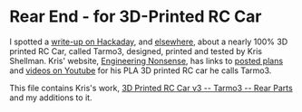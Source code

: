 # Rear End - for 3D-Printed RC Car
I spotted a [write-up on Hackaday][01], and [elsewhere][05],
about a nearly 100% 3D printed RC Car, called Tarmo3, designed, printed and tested by Kris Shellman.
Kris' website, [Engineering Nonsense][02],
has links to [posted plans][03] and [videos on Youtube][04]
for his PLA 3D printed RC car he calls Tarmo3.

This file contains Kris's work,
[3D Printed RC Car v3 -- Tarmo3 -- Rear Parts](https://www.thingiverse.com/thing:3545173)
and my additions to it.



[01]:https://hackaday.com/2019/04/09/nearly-entirely-3d-printed-rc-car-is-4wd-fun/
[02]:https://www.instagram.com/engineeringns/
[03]:https://www.thingiverse.com/thing:3546277
[04]:https://www.youtube.com/c/KrisShellman
[05]:https://blog.hackster.io/excellent-3d-printed-car-features-variety-of-drivetrain-options-d8c1c552b285
